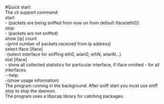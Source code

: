 #Quick start:<br/>
The cli support command:<br/>
start<br/> 
    - (packets are being sniffed from now on from default iface(eth0))<br/>
stop <br/>
    - (packets are not sniffed)<br/>
show [ip] count <br/>
    -(print number of packets received from ip address)<br/>
select iface [iface] <br/>
    -(select interface for sniffing eth0, wlan0, ethN, wlanN...)<br/>
stat [iface] <br/>
    - show all collected statistics for particular interface, if iface omitted - for all interfaces.<br/>
 --help <br/>
  -(show usage information)<br/>
The program running in the background. After sniff start you must use sniff stop to stop the daemon.<br/>
The program uses a libpcap library for catching packages.
